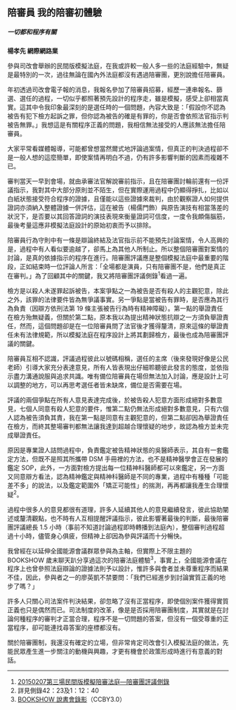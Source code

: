 ## 陪審員 我的陪審初體驗
##### 一切都和程序有關

**楊孝先 網際網路業**

參與司改會舉辦的民間版模擬法庭，在我或許較一般人多一些的法庭經驗中，無疑是最特別的一次，過往無論在國內外法庭都沒有遇過陪審團，更別說擔任陪審員。

年初透過司改會電子報的消息，我報名參加了陪審員招募，經歷一連串報名、篩選、選任的過程，一切似乎都照著預先設計的程序走，雖是模擬，感受上卻相當真實。這其中令我印象最深刻的是選任時的一個問題，內容大致是：「假設你不認為被告有犯下檢方起訴之罪，但你認為被告的確是有罪的，你是否會依照法官指示判被告無罪。」我想這是有關程序正義的問題，我相信無法接受的人應該無法擔任陪審員。

大家平常看媒體報導，可能都曾想當然爾式地評論過案情，但真正的判決過程卻不是一般人想的這麼簡單，即使案情再明白不過，仍有許多影響判斷的因素而複雜不已。

審判當天一早到會場，就由承審法官解說審前指示，且在陪審團討輪前還有一份評議指示，我對其中大部分原則並不陌生，但在實際運用過程中仍顯得掙扎，比如以白紙狀態接受符合程序的證據，且僅能以這些證據來裁判，由於觀察證人如何提供證詞亦須納入整體證據一併評估，這在被告（楊儒門飾）與原告演技有相當落差的狀況下，是否要以其回答證詞的演技表現來衡量證詞可信度，一度令我頗傷腦筋，最後考量這應非模擬法庭設計的原始初衷而予以排除。

陪審員行為守則中有一條是辯論終結及法官指示前不能預先討論案情，令人高興的是，過程中有人看似要逾越了，卻馬上為其他人所制止。所以整個陪審團對案情的討論，是真的依據指示的程序在進行。陪審團評議應是整個模擬法庭中最重要的階段，正如結束時一位評論人所言：「全場都是演員，只有陪審團不是，他們是真正在審判。」為了回顧其中的關鍵，我又將陪審團評議側錄<sup>1</sup>看過一遍。

檢方是以殺人未遂罪起訴被告，本案爭點之一為被告是否有殺人的主觀犯意，除此之外，該罪的法律要件皆為無爭議事實。另一爭點是當被告有罪時，是否應為其行為負責（因辯方依刑法第 19 條主張被告行為時有精神障礙）。第一點的舉證責任在檢方殆無疑義，但關於第二點，原本我以為提出精神狀態抗辯之一方須負舉證責任，然而，這個問題卻是在一位陪審員問了法官後才獲得釐清，原來這條的舉證責任未有法律規範，所以模擬法庭在程序設計上將其劃歸檢方，最後也成為陪審團評議的關鍵。

陪審員互相不認識，評議過程彼此以號碼相稱，選任的主席（後來發現好像是公民老師）引導大家充分表達意見，所有人皆表現出仔細聆聽彼此發言的態度，並依指示盡力溝通說服與追求共識。唯有備位陪審員在場但無法加入討論，應是設計上可以調整的地方，可以再思考選任者皆未缺席，備位是否需要在場。

評議的兩個爭點在所有人意見表達完成後，於被告殺人犯意方面形成絕對多數意見，七個人同意有殺人犯意的要件，惟第二點仍無法形成絕對多數意見，只有六個人認為被告須負其責，我在第一點是同意有主觀犯意的，但第二點卻因為舉證責任在檢方，而終其整場審判都無法讓我達到超越合理懷疑的地步，故認為檢方並未完成舉證責任。

原因是專業證人詰問過程中，負責鑑定被告精神狀態的吳醫師表示，其自有一套鑑定方法，但既不是照其所攜帶 DSM 手冊裡的方法，也不是精神醫學會正在發展的鑑定 SOP，此外，一方面對檢方提出每一位精神科醫師都可以來鑑定，另一方面又同意辯方看法，認為精神鑑定與精神科醫師是不同的專業，過程中有種種「可能差不多」的說法，以及鑑定範圍外「矯正可能性」的揣測，再再都讓我產生合理懷疑<sup>2</sup>。

過程中很多人的意見都很有道理，許多人延續其他人的意見繼續發言，彼此協助闡述或釐清觀點，也不時有人互相提醒評議指示，彼此影響著最後的判斷，最後陪審團評議總長 1.5 小時（事前不知道討論過程即時轉播到法庭內），整個審判過程超過十小時，儘管身心俱疲，但精神上卻因為參與評議而十分暢快。

我曾經在以延伸全國能源會議群眾參與為主軸，但實際上不限主題的 BOOKSHOW 歲末聊天趴分享過這次的陪審法庭體驗<sup>3</sup>，事實上，全國能源會議在程序上也曾參照法庭辯論的證據法則予以設計，惟許多與會者並未尊重程序而結果不佳，因此，參與者之一的廖英凱不禁要問：「我們已經進步到討論實質正義的地步了嗎？」

許多人只關心司法案件判決結果，卻忽略了沒有正當程序，即使個別案件獲得實質正義也只是偶然而已。司法制度的改革，像是是否採用陪審團制度，其實就是在討論何種程序的審判才正當合理，程序不是一切問題的答案，但沒有一個受尊重的正當程序，卻可能連找尋答案的座標都沒有。

關於陪審團制，我還沒有確定的立場，但非常肯定司改會引入模擬法庭的做法，先能民眾產生進一步關注的動機與興趣，才更有機會於政策形成時進行有意義的對話。

--- 
1. [20150207第三場民間版模擬陪審法庭—陪審團評議側錄](http://youtu.be/P6-bJFRHgFg)
2. 詳見側錄42：23及1：12：40
3. [BOOKSHOW 說書會錄影](http://youtu.be/jn7M7RnRVp8？t=1h43m28s)（CCBY3.0）
